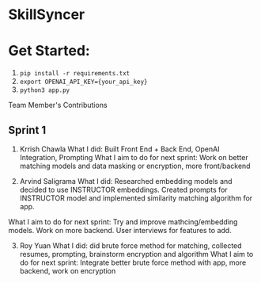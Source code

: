# SkillSyncer

# Get Started:
1. ```pip install -r requirements.txt```
2. ```export OPENAI_API_KEY={your_api_key}```
3. ```python3 app.py```


Team Member's Contributions
## Sprint 1
1. Krrish Chawla
What I did: Built Front End + Back End, OpenAI Integration, Prompting
What I aim to do for next sprint: Work on better matching models and data masking or encryption, more front/backend

2. Arvind Saligrama
What I did: Researched embedding models and decided to use INSTRUCTOR embeddings. Created prompts for INSTRUCTOR model and implemented similarity matching algorithm for app.

What I aim to do for next sprint: Try and improve mathcing/embedding models. Work on more backend. User interviews for features to add.

3. Roy Yuan
What I did: did brute force method for matching, collected resumes, prompting, brainstorm encryption and algorithm
What I aim to do for next sprint: Integrate better brute force method with app, more backend, work on encryption
